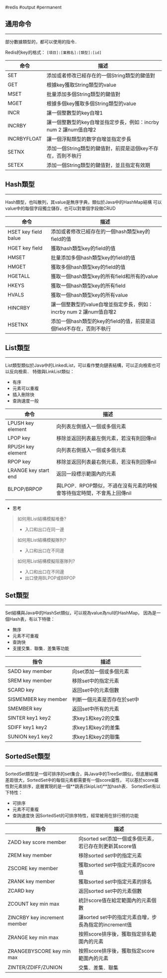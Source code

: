 #redis #output #permanent 

## 通用命令
---
部分數據類型的，都可以使用的指令．

Redis的key的格式： `[項目]:[業務名]:[類型]:[id]`

| 命令          | 描述                                         |
| ----------- | ------------------------------------------ |
| SET         | 添加或者修改已經存在的一個String類型的鍵值對                  |
| GET         | 根據key獲取String類型的value                      |
| MSET        | 批量添加多個String類型的鍵值對                         |
| MGET        | 根據多個key獲取多個String類型的value                  |
| INCR        | 讓一個整數型的key自增1                              |
| INCRBY      | 讓一個整數型的key自增並指定步長，例如：incrby num 2 讓num值自增2 |
| INCRBYFLOAT | 讓一個浮點類型的数字自增並指定步長                          |
| SETNX       | 添加一個String類型的鍵值對，前提是這個key不存在，否則不執行         |
| SETEX       | 添加一個String類型的鍵值對，並且指定有效期                   |

## Hash類型
---
Hash類型，也叫散列，其value是無序字典，類似於Java中的HashMap結構
可以value中的每個字段獨立儲存，也可以對單個字段做CRUD

  

| 命令                   | 描述                                           |
| -------------------- | -------------------------------------------- |
| HSET key field balue | 添加或者修改已經存在的一個hash類型key的field的值               |
| HGET key field       | 獲取hash類型key的field的值                          |
| HMSET                | 批量添加多個hash類型key的field的值                      |
| HMGET                | 獲取多個hash類型key的field的值                        |
| HGETALL              | 獲取一個hash類型key的所有field和所有的value               |
| HKEYS                | 獲取一個hash類型key的所有field                        |
| HVALS                | 獲取一個hash類型key的所有value                        |
| HINCRBY              | 讓一個整數型的value自增並指定步長，例如：incrby num 2 讓num值自增2 |
| HSETNX               | 添加一個hash類型的key的field的值，前提是這個field不存在，否則不執行   |

## List類型
---
List類型類似於Java中的LinkedList，可以看作雙向鏈表結構，可以正向檢索也可以反向檢索．
特徵與LinkList類似：
- 有序
- 元素可以重複
- 插入刪除快
- 查詢速度一般

| 命令                   | 描述                                       |
| -------------------- | ---------------------------------------- |
| LPUSH key element    | 向列表左側插入一個或多個元素                           |
| LPOP key             | 移除並返回列表最左側元素，若沒有則回傳nil                   |
| RPUSH key element    | 向列表右側插入一個或多個元素                           |
| RPOP key             | 移除並返回列表最右側元素，若沒有則回傳nil                   |
| LRANGE key start end | 返回一段標示範圍內的元素                             |
| BLPOP/BRPOP          | 與LPOP．RPOP類似，不過在沒有元素的時候會等待指定時間，不會馬上回傳nil |
|                      |                                          |

- 思考

> 如何用List結構模擬堆疊?
> - 入口和出口在同一邊

> 如何用List結構模擬隊列?
> - 入口和出口在不同邊

> 如何用List結構模擬阻塞隊列?
> - 入口和出口在不同邊
> - 出口使用BLPOP或BRPOP

  

## Set類型
---
Set結構與Java中的HashSet類似，可以視為value為null的HashMap，
因為是一個Hash表，有以下特徵：
- 無序
- 元素不可重複
- 查詢快
- 支援交集．聯集．差集等功能

| 指令                   | 描述              |
| -------------------- | --------------- |
| SADD key member      | 向set添加一個或多個元素   |
| SREM key member      | 移除set中的指定元素     |
| SCARD key            | 返回set中的元素個數     |
| SISMEMBER key member | 判斷一個元素是否存在於set中 |
| SMEMBER key          | 返回set中所有的元素     |
| SINTER key1 key2     | 求key1和key2的交集   |
| SDIFF key1 key2      | 求key1和key2的差集   |
| SUNION key1 key2     | 求key1和key2的聯集   |

## SortedSet類型
---
SortedSet類型是一個可排序的set集合，與Java中的TreeSet類似，但底層結構差距很大，SortedSet中的每個元素都需要有一個score屬性，
可以基於score屬性對元素排序，底層實現的是一個**跳表(SkipList)**加hash表．
SortedSet有以下特性：
- 可排序
- 元素不可重複
- 查詢速度快
因SortedSet的可排序特性，經常被用在排行榜的功能

| 指令                         | 描述                                                    |
| ---------------------------- | ------------------------------------------------------- |
| ZADD key score member        | 向sorted set添加一個或多個元素，若已存在則更新其score值 |
| ZREM key member              | 移除sorted set中的指定元素                              |
| ZSCORE key member            | 獲取sorted set中指定元素的score值                       |
| ZRANK key member             | 獲取sorted set中指定元素的排名                          |
| ZCARD key                    | 返回sorted set中的元素個數                              |
| ZCOUNT key min max           | 統計score值在給定範圍內的元素個數                       |
| ZINCRBY key increment member | 讓sorted set中的指定元素自增，步長為指定的increment值   |
| ZRANGE key min max           | 按照score排序後，獲取指定排名範圍內的元素               |
| ZRANGEBYSCORE key min max    | 按照score排序後，獲取指定score範圍內的元素              |
| ZINTER/ZDIFF/ZUNION          | 交集．差集．聯集                                        |

